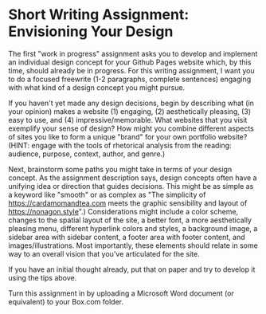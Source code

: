 # Short Writing Assignment: Envisioning Your Design 

The first "work in progress" assignment asks you to develop and implement an individual design concept for your Github Pages website which, by this time, should already be in progress. For this writing assignment, I want you to do a focused freewrite (1-2 paragraphs, complete sentences) engaging with what kind of a design concept you might pursue. 

If you haven't yet made any design decisions, begin by describing what (in your opinion) makes a website (1) engaging, (2) aesthetically pleasing, (3) easy to use, and (4) impressive/memorable. What websites that you visit exemplify your sense of design? How might you combine different aspects of sites you like to form a unique "brand" for your own portfolio website? (HINT: engage with the tools of rhetorical analysis from the reading: audience, purpose, context, author, and genre.)

Next, brainstorm some paths you might take in terms of your design concept. As the assignment description says, design concepts often have a unifying idea or direction that guides decisions. This might be as simple as a keyword like "smooth" or as complex as "The simplicity of https://cardamomandtea.com meets the graphic sensibility and layout of https://nonagon.style".) Considerations might include a color scheme, changes to the spatial layout of the site, a better font, a more aesthetically pleasing menu, different hyperlink colors and styles, a background image, a sidebar area with sidebar content, a footer area with footer content, and images/illustrations. Most importantly, these elements should relate in some way to an overall vision that you've articulated for the site. 

If you have an initial thought already, put that on paper and try to develop it using the tips above. 

Turn this assignment in by uploading a Microsoft Word document (or equivalent) to your Box.com folder.
